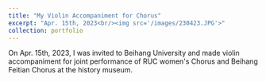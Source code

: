 ```yaml
---
title: "My Violin Accompaniment for Chorus"
excerpt: "Apr. 15th, 2023<br/><img src='/images/230423.JPG'>"
collection: portfolio
---
```


On Apr. 15th, 2023, I was invited to Beihang University and made violin accompaniment for joint performance of RUC women's Chorus and Beihang Feitian Chorus at the history museum.

